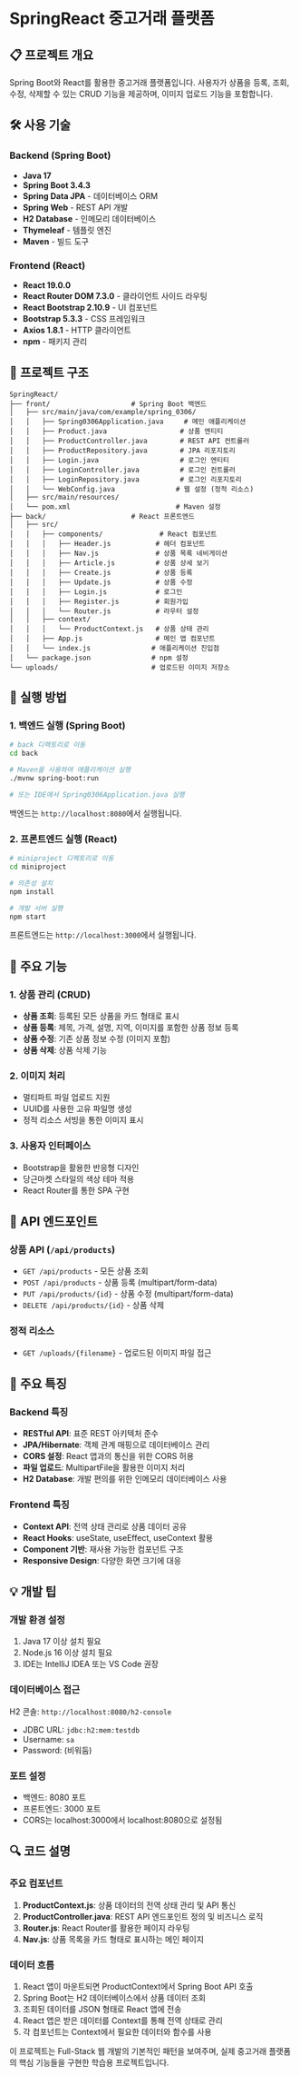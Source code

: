 # SpringReact 중고거래 플랫폼

## 📋 프로젝트 개요
Spring Boot와 React를 활용한 중고거래 플랫폼입니다. 사용자가 상품을 등록, 조회, 수정, 삭제할 수 있는 CRUD 기능을 제공하며, 이미지 업로드 기능을 포함합니다.

## 🛠 사용 기술

### Backend (Spring Boot)
- **Java 17**
- **Spring Boot 3.4.3**
- **Spring Data JPA** - 데이터베이스 ORM
- **Spring Web** - REST API 개발
- **H2 Database** - 인메모리 데이터베이스
- **Thymeleaf** - 템플릿 엔진
- **Maven** - 빌드 도구

### Frontend (React)
- **React 19.0.0**
- **React Router DOM 7.3.0** - 클라이언트 사이드 라우팅
- **React Bootstrap 2.10.9** - UI 컴포넌트
- **Bootstrap 5.3.3** - CSS 프레임워크
- **Axios 1.8.1** - HTTP 클라이언트
- **npm** - 패키지 관리

## 📁 프로젝트 구조

```
SpringReact/
├── front/                    # Spring Boot 백엔드
│   ├── src/main/java/com/example/spring_0306/
│   │   ├── Spring0306Application.java     # 메인 애플리케이션
│   │   ├── Product.java                  # 상품 엔티티
│   │   ├── ProductController.java        # REST API 컨트롤러
│   │   ├── ProductRepository.java        # JPA 리포지토리
│   │   ├── Login.java                    # 로그인 엔티티
│   │   ├── LoginController.java          # 로그인 컨트롤러
│   │   ├── LoginRepository.java          # 로그인 리포지토리
│   │   └── WebConfig.java               # 웹 설정 (정적 리소스)
│   ├── src/main/resources/
│   └── pom.xml                          # Maven 설정
├── back/                     # React 프론트엔드
│   ├── src/
│   │   ├── components/              # React 컴포넌트
│   │   │   ├── Header.js           # 헤더 컴포넌트
│   │   │   ├── Nav.js              # 상품 목록 네비게이션
│   │   │   ├── Article.js          # 상품 상세 보기
│   │   │   ├── Create.js           # 상품 등록
│   │   │   ├── Update.js           # 상품 수정
│   │   │   ├── Login.js            # 로그인
│   │   │   ├── Register.js         # 회원가입
│   │   │   └── Router.js           # 라우터 설정
│   │   ├── context/
│   │   │   └── ProductContext.js   # 상품 상태 관리
│   │   ├── App.js                  # 메인 앱 컴포넌트
│   │   └── index.js               # 애플리케이션 진입점
│   └── package.json               # npm 설정
└── uploads/                       # 업로드된 이미지 저장소
```

## 🚀 실행 방법

### 1. 백엔드 실행 (Spring Boot)

```bash
# back 디렉토리로 이동
cd back

# Maven을 사용하여 애플리케이션 실행
./mvnw spring-boot:run

# 또는 IDE에서 Spring0306Application.java 실행
```

백엔드는 `http://localhost:8080`에서 실행됩니다.

### 2. 프론트엔드 실행 (React)

```bash
# miniproject 디렉토리로 이동
cd miniproject

# 의존성 설치
npm install

# 개발 서버 실행
npm start
```

프론트엔드는 `http://localhost:3000`에서 실행됩니다.

## 📝 주요 기능

### 1. 상품 관리 (CRUD)
- **상품 조회**: 등록된 모든 상품을 카드 형태로 표시
- **상품 등록**: 제목, 가격, 설명, 지역, 이미지를 포함한 상품 정보 등록
- **상품 수정**: 기존 상품 정보 수정 (이미지 포함)
- **상품 삭제**: 상품 삭제 기능

### 2. 이미지 처리
- 멀티파트 파일 업로드 지원
- UUID를 사용한 고유 파일명 생성
- 정적 리소스 서빙을 통한 이미지 표시

### 3. 사용자 인터페이스
- Bootstrap을 활용한 반응형 디자인
- 당근마켓 스타일의 색상 테마 적용
- React Router를 통한 SPA 구현

## 🔧 API 엔드포인트

### 상품 API (`/api/products`)
- `GET /api/products` - 모든 상품 조회
- `POST /api/products` - 상품 등록 (multipart/form-data)
- `PUT /api/products/{id}` - 상품 수정 (multipart/form-data)
- `DELETE /api/products/{id}` - 상품 삭제

### 정적 리소스
- `GET /uploads/{filename}` - 업로드된 이미지 파일 접근

## 🎯 주요 특징

### Backend 특징
- **RESTful API**: 표준 REST 아키텍처 준수
- **JPA/Hibernate**: 객체 관계 매핑으로 데이터베이스 관리
- **CORS 설정**: React 앱과의 통신을 위한 CORS 허용
- **파일 업로드**: MultipartFile을 활용한 이미지 처리
- **H2 Database**: 개발 편의를 위한 인메모리 데이터베이스 사용

### Frontend 특징
- **Context API**: 전역 상태 관리로 상품 데이터 공유
- **React Hooks**: useState, useEffect, useContext 활용
- **Component 기반**: 재사용 가능한 컴포넌트 구조
- **Responsive Design**: 다양한 화면 크기에 대응

## 💡 개발 팁

### 개발 환경 설정
1. Java 17 이상 설치 필요
2. Node.js 16 이상 설치 필요
3. IDE는 IntelliJ IDEA 또는 VS Code 권장

### 데이터베이스 접근
H2 콘솔: `http://localhost:8080/h2-console`
- JDBC URL: `jdbc:h2:mem:testdb`
- Username: `sa`
- Password: (비워둠)

### 포트 설정
- 백엔드: 8080 포트
- 프론트엔드: 3000 포트
- CORS는 localhost:3000에서 localhost:8080으로 설정됨

## 🔍 코드 설명

### 주요 컴포넌트

1. **ProductContext.js**: 상품 데이터의 전역 상태 관리 및 API 통신
2. **ProductController.java**: REST API 엔드포인트 정의 및 비즈니스 로직
3. **Router.js**: React Router를 활용한 페이지 라우팅
4. **Nav.js**: 상품 목록을 카드 형태로 표시하는 메인 페이지

### 데이터 흐름
1. React 앱이 마운트되면 ProductContext에서 Spring Boot API 호출
2. Spring Boot는 H2 데이터베이스에서 상품 데이터 조회
3. 조회된 데이터를 JSON 형태로 React 앱에 전송
4. React 앱은 받은 데이터를 Context를 통해 전역 상태로 관리
5. 각 컴포넌트는 Context에서 필요한 데이터와 함수를 사용

이 프로젝트는 Full-Stack 웹 개발의 기본적인 패턴을 보여주며, 실제 중고거래 플랫폼의 핵심 기능들을 구현한 학습용 프로젝트입니다.
